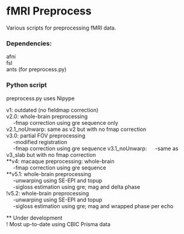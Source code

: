 # fMRI Preprocess

Various scripts for preprocessing fMRI data.

### Dependencies:
afni\
fsl\
ants (for preprocess.py)

### Python script
preprocess.py uses Nipype

v1: outdated (no fieldmap correction)  
v2.0: whole-brain preprocessing  
&emsp; -fmap correction using gre sequence only  
v2.1_noUnwarp: same as v2 but with no fmap correction  
v3.0: partial FOV preprocessing  
&emsp; -modified registration  
&emsp; -fmap correction using gre sequence
v3.1_noUnwarp:
&emsp; -same as v3_slab but with no fmap correction  
**v4: macaque preprocessing: whole-brain  
&emsp; -fmap correction using gre sequence  
**v5.1: whole-brain preprocessing  
&emsp; -unwarping using SE-EPI and topup  
&emsp; -sigloss estimation using gre; mag and delta phase  
!v5.2: whole-brain preprocessing  
&emsp; -unwarping using SE-EPI and topup  
&emsp; -sigloss estimation using gre; mag and wrapped phase per echo  

** Under development  
! Most up-to-date using CBIC Prisma data  

